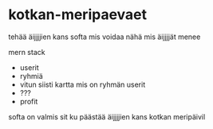 # kotkan-meripaevaet

tehää äijjjjien kans softa mis voidaa nähä mis äijjjjät menee

mern stack

- userit
- ryhmiä
- vitun siisti kartta mis on ryhmän userit
- ???
- profit

softa on valmis sit ku päästää äijjjjien kans kotkan meripäivil
